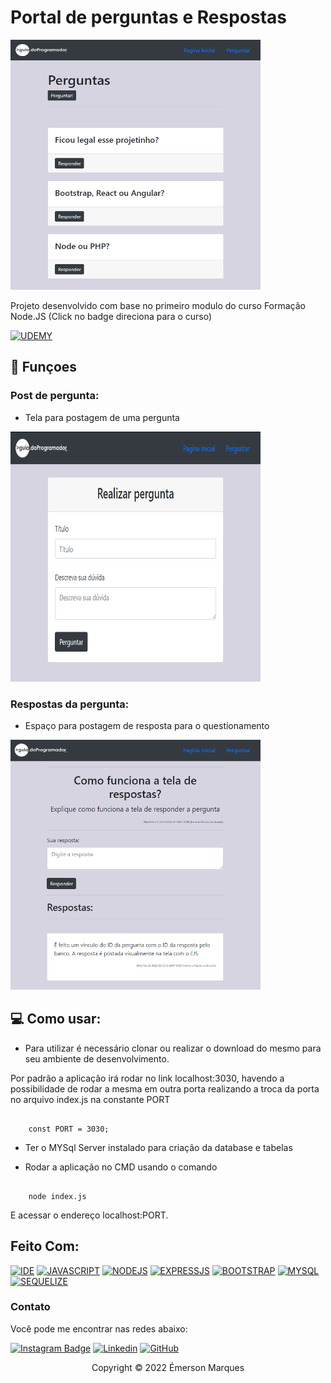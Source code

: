 # Portal de perguntas e Respostas

<img src="/public/img/readme-repository/tela-principal.png" alt="Tela inicial" width="400" height="400">

Projeto desenvolvido com base no primeiro modulo do curso Formação Node.JS (Click no badge direciona para o curso)

[![UDEMY](https://img.shields.io/badge/Udemy-A435F0?style=for-the-badge&logo=Udemy&logoColor=white)](https://www.udemy.com/course/formacao-nodejs/)

## 🔧 Funçoes

### Post de pergunta:
- Tela para postagem de uma pergunta
<img src="/public/img/readme-repository/realizar-pergunta.png" alt="Tela de pergunta" width="400" height="400">

### Respostas da pergunta:
- Espaço para postagem de resposta para o questionamento
<img src="/public/img/readme-repository/postar-resposta.png" alt="Tela de resposta" width="400" height="400">


## 💻 Como usar: 

- Para utilizar é necessário clonar ou realizar o download do mesmo para seu ambiente de desenvolvimento.

Por padrão a aplicação irá rodar no link localhost:3030, havendo a possibilidade de rodar a mesma em outra porta realizando a troca da porta no arquivo index.js na constante PORT

```

    const PORT = 3030;

```

- Ter o MYSql Server instalado para criação da database e tabelas

- Rodar a aplicação no CMD usando o comando 

```

    node index.js

```

E acessar o endereço localhost:PORT.


## Feito Com:
[![IDE](https://img.shields.io/badge/Visual_studio_code-0078D4?style=for-the-badge&logo=visual%20studio%20code&logoColor=white)](https://code.visualstudio.com/)
[![JAVASCRIPT](https://img.shields.io/badge/JavaScript-F7DF1E?style=for-the-badge&logo=javascript&logoColor=black)](https://developer.mozilla.org/pt-BR/docs/Web/JavaScript)
[![NODEJS](https://img.shields.io/badge/Node.js-43853D?style=for-the-badge&logo=node.js&logoColor=white)](https://nodejs.org/en/)
[![EXPRESSJS](https://img.shields.io/badge/express.js-%23404d59.svg?style=for-the-badge&logo=express&logoColor=%2361DAFB)](https://expressjs.com/pt-br/)
[![BOOTSTRAP](https://img.shields.io/badge/Bootstrap-563D7C?style=for-the-badge&logo=bootstrap&logoColor=white)](https://getbootstrap.com)
[![MYSQL](https://img.shields.io/badge/MySQL-00000F?style=for-the-badge&logo=mysql&logoColor=white)](https://getbootstrap.com)
[![SEQUELIZE](https://img.shields.io/badge/Sequelize-52B0E7?style=for-the-badge&logo=Sequelize&logoColor=white)](https://sequelize.org)


### Contato

Você pode me encontrar nas redes abaixo: 

[![Instagram Badge](https://img.shields.io/badge/Instagram-E4405F?style=for-the-badge&logo=instagram&logoColor=white)](https://www.instagram.com/_cordeiroe/)
[![Linkedin](https://img.shields.io/badge/LinkedIn-0077B5?style=for-the-badge&logo=linkedin&logoColor=white)](https://www.linkedin.com/in/cordeiroe/)
[![GitHub](https://img.shields.io/badge/github-%23121011.svg?style=for-the-badge&logo=github&logoColor=white)](https://github.com/cordeiroe)


<p align="center">Copyright © 2022 Émerson Marques</p>
